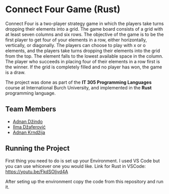 # Connect Four Game (Rust)

Connect Four is a two-player strategy game in which the players take turns dropping their elements into a grid. 
The game board consists of a grid with at least seven columns and six rows. 
The objective of the game is to be the first player to get four of your elements in a row, either horizontally, vertically, or diagonally. 
The players can choose to play with x or o elements, and the players take turns dropping their elements into the grid from the top. 
The element falls to the lowest available space in the column. 
The player who succeeds in placing four of their elements in a row first is the winner. 
If the grid is completely filled and no player has won, the game is a draw.

The project was done as part of the **IT 305 Programming Languages** course at International Burch University, and implemented in the **Rust** programming language.

## Team Members

- [Adnan Džindo](https://github.com/Adnan251)
- [Ilma Džaferović](https://github.com/ilmadzaferovic)
- [Adnan Krndžija](https://github.com/AdnanKrndzijaa)

## Running the Project

First thing you need to do is set up your Environment.
I used VS Code but you can use whicever one you would like.
Link for Rust in VSCode: https://youtu.be/FkdSOIjvd4A

After seting up the environment copy the code from this repository and run it.

